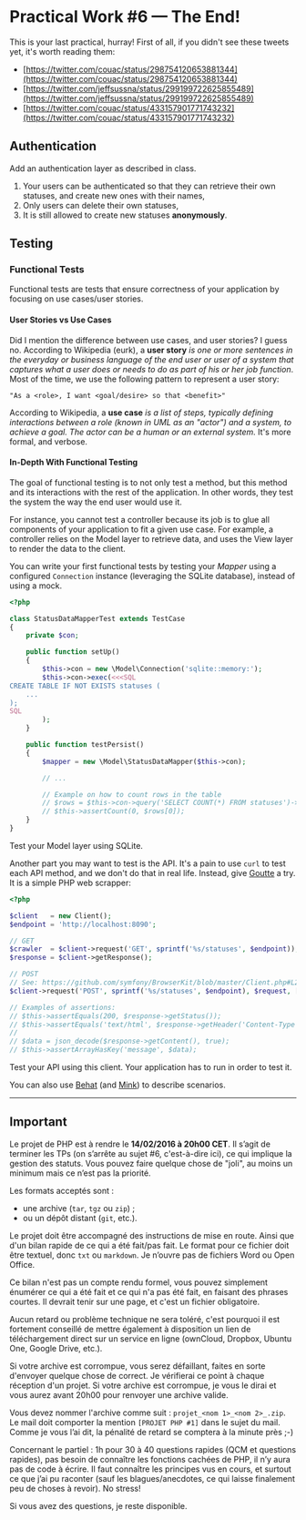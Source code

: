 Practical Work #6 — The End!
============================

This is your last practical, hurray!
First of all, if you didn't see these tweets yet, it's worth reading them:

* [https://twitter.com/couac/status/298754120653881344](https://twitter.com/couac/status/298754120653881344)
* [https://twitter.com/jeffsussna/status/299199722625855489](https://twitter.com/jeffsussna/status/299199722625855489)
* [https://twitter.com/couac/status/433157901771743232](https://twitter.com/couac/status/433157901771743232)


Authentication
--------------

Add an authentication layer as described in class.

1. Your users can be authenticated so that they can retrieve their own statuses,
   and create new ones with their names,
2. Only users can delete their own statuses,
3. It is still allowed to create new statuses **anonymously**.


Testing
-------

### Functional Tests

Functional tests are tests that ensure correctness of your application by
focusing on use cases/user stories.

#### User Stories vs Use Cases

Did I mention the difference between use cases, and user stories? I guess no.
According to Wikipedia (eurk), a **user story** _is one or more sentences in the
everyday or business language of the end user or user of a system that captures
what a user does or needs to do as part of his or her job function_. Most of the
time, we use the following pattern to represent a user story:

    "As a <role>, I want <goal/desire> so that <benefit>"

According to Wikipedia, a **use case** _is a list of steps, typically defining
interactions between a role (known in UML as an "actor") and a system, to
achieve a goal. The actor can be a human or an external system._ It's more
formal, and verbose.

#### In-Depth With Functional Testing

The goal of functional testing is to not only test a method, but this method
and its interactions with the rest of the application. In other words, they
test the system the way the end user would use it.

For instance, you cannot test a controller because its job is to glue all
components of your application to fit a given use case. For example, a
controller relies on the Model layer to retrieve data, and uses the View layer
to render the data to the client.

You can write your first functional tests by testing your _Mapper_ using a
configured `Connection` instance (leveraging the SQLite database), instead of
using a mock.

``` php
<?php

class StatusDataMapperTest extends TestCase
{
    private $con;

    public function setUp()
    {
        $this->con = new \Model\Connection('sqlite::memory:');
        $this->con->exec(<<<SQL
CREATE TABLE IF NOT EXISTS statuses (
    ...
);
SQL
        );
    }

    public function testPersist()
    {
        $mapper = new \Model\StatusDataMapper($this->con);

        // ...

        // Example on how to count rows in the table
        // $rows = $this->con->query('SELECT COUNT(*) FROM statuses')->fetch(\PDO::FETCH_NUM);
        // $this->assertCount(0, $rows[0]);
    }
}
```

Test your Model layer using SQLite.

Another part you may want to test is the API. It's a pain to use `curl` to test
each API method, and we don't do that in real life. Instead, give
[Goutte](https://github.com/fabpot/Goutte) a try. It is a simple PHP web
scrapper:

``` php
<?php

$client   = new Client();
$endpoint = 'http://localhost:8090';

// GET
$crawler  = $client->request('GET', sprintf('%s/statuses', $endpoint));
$response = $client->getResponse();

// POST
// See: https://github.com/symfony/BrowserKit/blob/master/Client.php#L242
$client->request('POST', sprintf('%s/statuses', $endpoint), $request, [], $headers, $content);

// Examples of assertions:
// $this->assertEquals(200, $response->getStatus());
// $this->assertEquals('text/html', $response->getHeader('Content-Type'));
//
// $data = json_decode($response->getContent(), true);
// $this->assertArrayHasKey('message', $data);
```

Test your API using this client. Your application has to run in order to test it.

You can also use [Behat](http://behat.org/) (and
[Mink](http://docs.behat.org/cookbook/behat_and_mink.html)) to describe
scenarios.

---

Important
---------

Le projet de PHP est à rendre le **14/02/2016 à 20h00 CET**. Il s’agit de
terminer les TPs (on s’arrête au sujet #6, c'est-à-dire ici), ce qui implique
la gestion des statuts. Vous pouvez faire quelque chose de "joli", au moins un
minimum mais ce n’est pas la priorité.

Les formats acceptés sont :

* une archive (`tar`, `tgz` ou `zip`) ;
* ou un dépôt distant (`git`, etc.).

Le projet doit être accompagné des instructions de mise en route. Ainsi que d'un
bilan rapide de ce qui a été fait/pas fait. Le format pour ce fichier doit être
textuel, donc `txt` ou `markdown`. Je n’ouvre pas de fichiers Word ou Open
Office.

Ce bilan n'est pas un compte rendu formel, vous pouvez simplement énumérer ce
qui a été fait et ce qui n'a pas été fait, en faisant des phrases courtes. Il
devrait tenir sur une page, et c'est un fichier obligatoire.

Aucun retard ou problème technique ne sera toléré, c'est pourquoi il est
fortement conseillé de mettre également à disposition un lien de téléchargement
direct sur un service en ligne (ownCloud, Dropbox, Ubuntu One, Google Drive,
etc.).

Si votre archive est corrompue, vous serez défaillant, faites en sorte d'envoyer
quelque chose de correct. Je vérifierai ce point à chaque réception d'un projet.
Si votre archive est corrompue, je vous le dirai et vous aurez avant 20h00 pour
renvoyer une archive valide.

Vous devez nommer l'archive comme suit : `projet_<nom 1>_<nom 2>_.zip`. Le mail
doit comporter la mention `[PROJET PHP #1]` dans le sujet du mail. Comme je vous
l’ai dit, la pénalité de retard se comptera à la minute près ;-)

Concernant le partiel : 1h pour 30 à 40 questions rapides (QCM et questions
rapides), pas besoin de connaître les fonctions cachées de PHP, il n’y aura pas
de code à écrire. Il faut connaître les principes vus en cours, et surtout ce
que j’ai pu raconter (sauf les blagues/anecdotes, ce qui laisse finalement peu
de choses à revoir). No stress!

Si vous avez des questions, je reste disponible.
